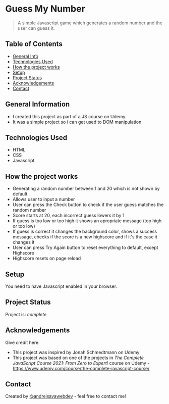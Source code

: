 # Guess My Number

> A simple Javascript game which generates a random number and the user can guess it.

## Table of Contents

- [General Info](#general-information)
- [Technologies Used](#technologies-used)
- [How the project works](#how-the-project-works)
- [Setup](#setup)
- [Project Status](#project-status)
- [Acknowledgements](#acknowledgements)
- [Contact](#contact)
<!-- * [License](#license) -->

## General Information

- I created this project as part of a JS course on Udemy.
- It was a simple project so i can get used to DOM manipulation
<!-- You don't have to answer all the questions - just the ones relevant to your project. -->

## Technologies Used

- HTML
- CSS
- Javascript

## How the project works

- Generating a random number between 1 and 20 which is not shown by default
- Allows user to input a number
- User can press the Check button to check if the user guess matches the random number
- Score starts at 20, each incorrect guess lowers it by 1
- If guess is too low or too high it shows an apropriate message (too high or too low)
- If guess is correct it changes the background color, shows a success message, checks if the score is a new highscore and if it's the case it changes it
- User can press Try Again button to reset everything to default, except Highscore
- Highscore resets on page reload

## Setup

You need to have Javascript enabled in your browser.

## Project Status

Project is: _complete_

## Acknowledgements

Give credit here.

- This project was inspired by Jonah Schmedtmann on Udemy
- This project was based on one of the projects in _The Complete JavaScript Course 2021: From Zero to Expert!_ course on Udemy - https://www.udemy.com/course/the-complete-javascript-course/

## Contact

Created by [@andreisavawebdev](https://github.com/andreisavawebdev) - feel free to contact me!

<!-- Optional -->
<!-- ## License -->
<!-- This project is open source and available under the [... License](). -->

<!-- You don't have to include all sections - just the one's relevant to your project -->
